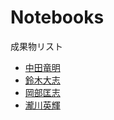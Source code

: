 # Notebooks

成果物リスト

* [中田竜明](http://nbviewer.jupyter.org/github/nswa17/DA_alg.jl/blob/master/DA.ipynb?flush_cache=true)
* [鈴木大志](http://nbviewer.jupyter.org/github/SUZUKITAISHI/matching/blob/master/Deffered%20Acceptance%28%E6%8F%90%E5%87%BA%E7%94%A8%29.ipynb)
* [岡部匡志](http://nbviewer.jupyter.org/github/M-okb/DA-Matching/blob/master/one-to-one.ipynb)
* [瀧川英輝](http://nbviewer.jupyter.org/github/EikiTakigawa/Deferred-Acceptance/blob/master/DA%281to1%29demo.ipynb)
